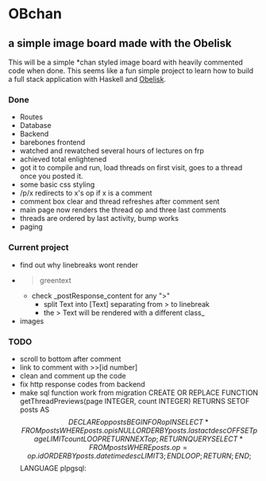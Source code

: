 # OBchan
## a simple image board made with the Obelisk
This will be a simple *chan styled image board with heavily commented code when done.  This seems like a fun simple project to learn how to build a full stack application with Haskell and  [Obelisk](https://github.com/obsidiansystems/obelisk).

### Done
 - Routes
 - Database
 - Backend
 - barebones frontend
 - watched and rewatched several hours of lectures on frp
 - achieved total enlightened
 - got it to compile and run, load threads on first visit, goes to a thread once you posted it.
 - some basic css styling
 - /p/x redirects to x's op if x is a comment
 - comment box clear and thread refreshes after comment sent
 - main page now renders the thread op and three last comments
 - threads are ordered by last activity, bump works
 - paging
### Current project
 - find out why linebreaks wont render
 - >greentext
   - check _postResponse_content for any ">"
     - split Text into [Text] separating from > to linebreak
     - the > Text will be rendered with a different class_
 - images
### TODO
 - scroll to bottom after comment
 - link to comment with >>[id number]
 - clean and comment up the code
 - fix http response codes from backend
 - make sql function work from migration
   CREATE OR REPLACE FUNCTION getThreadPreviews(page INTEGER, count INTEGER) RETURNS SETOF posts
   AS
   $$
   DECLARE
     op posts%rowtype;
   BEGIN
     FOR op IN
     SELECT * FROM posts WHERE posts.op is NULL ORDER BY posts.lastact desc OFFSET page LIMIT count
     LOOP
       RETURN NEXT op;
       RETURN QUERY SELECT * FROM posts WHERE posts.op = op.id ORDER BY posts.datetime desc LIMIT 3;
     END LOOP;
     RETURN;
   END;
   $$
   LANGUAGE plpgsql:
